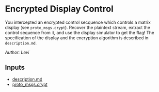 # Encrypted Display Control

You intercepted an encrypted control secquence which controls a matrix display (see `proto_msgs.crypt`). Recover the plaintext stream, extract the control sequence from it, and use the display simulator to get the flag! The specification of the display and the encryption algorithm is described in `description.md`.

*Author: Levi*

## Inputs
- [description.md](input/description.md)
- [proto_msgs.crypt](input/proto_msgs.crypt)

